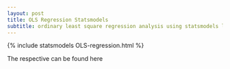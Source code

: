 ```yaml
---
layout: post
title: OLS Regression Statsmodels
subtitle: ordinary least square regression analysis using statsmodels library
---
```


{% include statsmodels OLS-regression.html %}

The respective can be found here
<script src="https://gist.github.com/gowthamsharma/b7f96daac0aa9da407ac45e3da88797b.js"></script>
